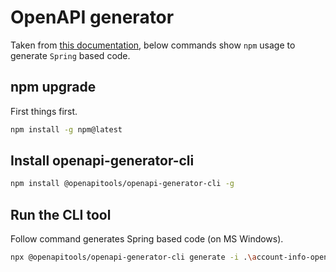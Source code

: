 # OpenAPI generator

Taken from [this documentation](https://openapi-generator.tech/docs/installation/), below commands show `npm` usage to generate `Spring` based code.

## npm upgrade

First things first.

```sh
npm install -g npm@latest
```

## Install openapi-generator-cli

```sh
npm install @openapitools/openapi-generator-cli -g
```

## Run the CLI tool

Follow command generates Spring based code (on MS Windows).

```sh
npx @openapitools/openapi-generator-cli generate -i .\account-info-openapi.yaml -g spring -o .\gencode
```